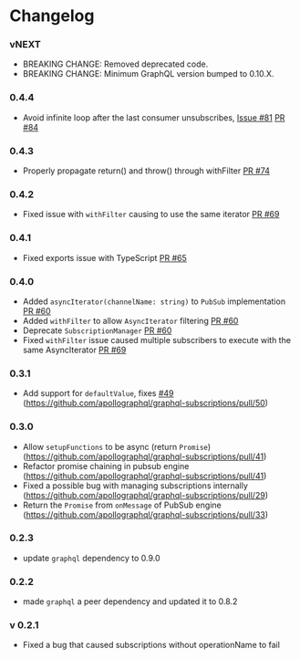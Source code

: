 # Changelog

### vNEXT
- BREAKING CHANGE: Removed deprecated code.
- BREAKING CHANGE: Minimum GraphQL version bumped to 0.10.X.

### 0.4.4
- Avoid infinite loop after the last consumer unsubscribes, [Issue #81](https://github.com/apollographql/graphql-subscriptions/issues/81) [PR #84](https://github.com/apollographql/graphql-subscriptions/pull/84)

### 0.4.3
- Properly propagate return() and throw() through withFilter [PR #74](https://github.com/apollographql/graphql-subscriptions/pull/74)

### 0.4.2
- Fixed issue with `withFilter` causing to use the same iterator [PR #69](https://github.com/apollographql/graphql-subscriptions/pull/69)

### 0.4.1
- Fixed exports issue with TypeScript [PR #65](https://github.com/apollographql/graphql-subscriptions/pull/65)

### 0.4.0
- Added `asyncIterator(channelName: string)` to `PubSub` implementation [PR #60](https://github.com/apollographql/graphql-subscriptions/pull/60)
- Added `withFilter` to allow `AsyncIterator` filtering [PR #60](https://github.com/apollographql/graphql-subscriptions/pull/60)
- Deprecate `SubscriptionManager` [PR #60](https://github.com/apollographql/graphql-subscriptions/pull/60)
- Fixed `withFilter` issue caused multiple subscribers to execute with the same AsyncIterator [PR #69](https://github.com/apollographql/graphql-subscriptions/pull/69)

### 0.3.1
- Add support for `defaultValue`, fixes [#49](https://github.com/apollographql/graphql-subscriptions/issues/49) (https://github.com/apollographql/graphql-subscriptions/pull/50)

### 0.3.0
- Allow `setupFunctions` to be async (return `Promise`) (https://github.com/apollographql/graphql-subscriptions/pull/41)
- Refactor promise chaining in pubsub engine (https://github.com/apollographql/graphql-subscriptions/pull/41)
- Fixed a possible bug with managing subscriptions internally (https://github.com/apollographql/graphql-subscriptions/pull/29)
- Return the `Promise` from `onMessage` of PubSub engine (https://github.com/apollographql/graphql-subscriptions/pull/33)

### 0.2.3
- update `graphql` dependency to 0.9.0

### 0.2.2
- made `graphql` a peer dependency and updated it to 0.8.2

### v 0.2.1
- Fixed a bug that caused subscriptions without operationName to fail
